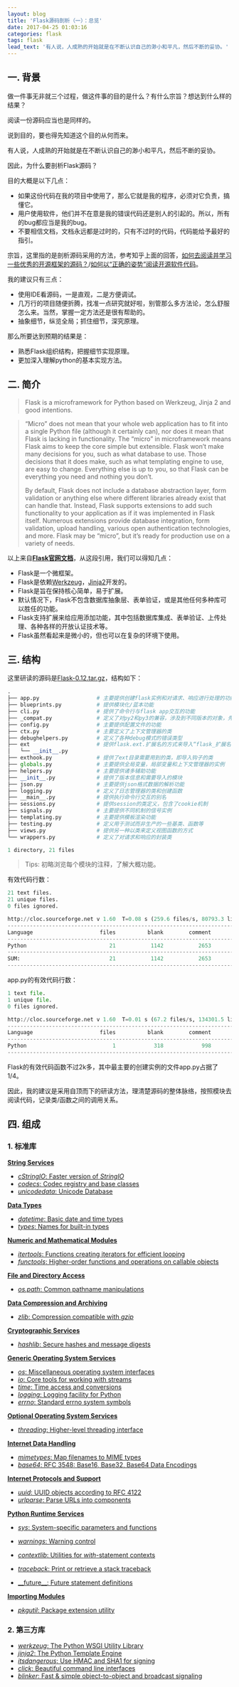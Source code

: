```yaml
---
layout: blog
title: 'Flask源码剖析（一）：总览'
date: 2017-04-25 01:03:16
categories: flask
tags: flask
lead_text: '有人说，人成熟的开始就是在不断认识自己的渺小和平凡，然后不断的妥协。'
---
```



## 一. 背景

做一件事无非就三个过程，做这件事的目的是什么？有什么宗旨？想达到什么样的结果？

阅读一份源码应当也是同样的。

说到目的，要也得先知道这个目的从何而来。

有人说，人成熟的开始就是在不断认识自己的渺小和平凡，然后不断的妥协。


因此，为什么要剖析Flask源码？

目的大概是以下几点：

* 如果这份代码在我的项目中使用了，那么它就是我的程序，必须对它负责，搞懂它。
* 用户使用软件，他们并不在意是我的错误代码还是别人的引起的。所以，所有的bug都应当是我的bug。
* 不要相信文档，文档永远都是过时的，只有不过时的代码，代码能给予最好的指引。


宗旨，这里指的是剖析源码采用的方法，参考知乎上面的回答，[如何去阅读并学习一些优秀的开源框架的源码？](https://www.zhihu.com/question/26766601)/[如何以“正确的姿势”阅读开源软件代码](http://mp.weixin.qq.com/s?__biz=MjM5Mjg4NDMwMA==&mid=2652973508&idx=1&sn=1281837abb0530893f8b42e05ea35a7e#rd)。

我的建议只有三点：

* 使用IDE看源码，一是直观，二是方便调试。
* 几万行的项目随便折腾，找准一点研究就好啦，别管那么多方法论，怎么舒服怎么来。当然，掌握一定方法还是很有帮助的。
* 抽象细节，纵览全局；抓住细节，深究原理。


那么所要达到预期的结果是：

* 熟悉Flask组织结构，把握细节实现原理。
* 更加深入理解python的基本实现方法。

## 二. 简介

> Flask is a microframework for Python based on Werkzeug, Jinja 2 and good intentions.

> “Micro” does not mean that your whole web application has to fit into a single Python file (although it certainly can), nor does it mean that Flask is lacking in functionality. The “micro” in microframework means Flask aims to keep the core simple but extensible. Flask won’t make many decisions for you, such as what database to use. Those decisions that it does make, such as what templating engine to use, are easy to change. Everything else is up to you, so that Flask can be everything you need and nothing you don’t.
>
> By default, Flask does not include a database abstraction layer, form validation or anything else where different libraries already exist that can handle that. Instead, Flask supports extensions to add such functionality to your application as if it was implemented in Flask itself. Numerous extensions provide database integration, form validation, upload handling, various open authentication technologies, and more. Flask may be “micro”, but it’s ready for production use on a variety of needs.

以上来自[**Flask官网文档**](http://flask.pocoo.org/docs/dev/foreword/#what-does-micro-mean)，从这段引用，我们可以得知几点：

* Flask是一个微框架。
* Flask是依赖[Werkzeug](http://werkzeug.pocoo.org/docs/0.11/)，[Jinja2](http://jinja.pocoo.org/docs/2.9/)开发的。
* Flask是旨在保持核心简单，易于扩展。
* 默认情况下，Flask不包含数据库抽象层、表单验证，或是其他任何多种库可以胜任的功能。
* Flask支持扩展来给应用添加功能，其中包括数据库集成、表单验证、上传处理、各种各样的开放认证技术等。
* Flask虽然看起来是微小的，但也可以在复杂的环境下使用。

## 三. 结构 

这里研读的源码是[Flask-0.12.tar.gz](https://pypi.python.org/packages/4b/3a/4c20183df155dd2e39168e35d53a388efb384a512ca6c73001d8292c094a/Flask-0.12.tar.gz#md5=c1d30f51cff4a38f9454b23328a15c5a)，结构如下：

```python
.
├── app.py                  # 主要提供创建flask实例和对请求、响应进行处理的功能
├── blueprints.py           # 提供模块化/蓝本功能
├── cli.py                  # 提供了命令行与flask app交互的功能
├── _compat.py              # 定义了对py2和py3的兼容，涉及到不同版本的对象，先在该文件中进行校验处理
├── config.py               # 主要提供配置文件的功能
├── ctx.py                  # 主要定义了上下文管理器的类
├── debughelpers.py         # 定义了各种debug模式的错误类型
├── ext                     # 提供flask.ext.扩展名的方式来导入“flask_扩展名”和“flaskext.扩展名”的功能
│   └── __init__.py
├── exthook.py              # 提供了ext目录需要用到的类，即导入钩子的类
├── globals.py              # 主要提供全局变量，局部变量和上下文管理器的实例
├── helpers.py              # 主要提供诸多辅助功能
├── __init__.py             # 提供了版本信息和需要导入的模块
├── json.py                 # 主要提供json格式数据的解析功能
├── logging.py              # 定义了日志管理器的类和创建函数
├── __main__.py             # 提供执行命令行交互的别名
├── sessions.py             # 提供session的类定义，包含了cookie机制
├── signals.py              # 主要提供不同机制的信号实例
├── templating.py           # 主要提供模板渲染功能
├── testing.py              # 定义用于测试而非生产的一些基类、函数等
├── views.py                # 提供另一种以类来定义视图函数的方式
└── wrappers.py             # 定义了对请求和响应的封装类

1 directory, 21 files
```

> Tips: 初略浏览每个模块的注释，了解大概功能。

有效代码行数：

```python
21 text files.
21 unique files.                              
0 files ignored.

http://cloc.sourceforge.net v 1.60  T=0.08 s (259.6 files/s, 80793.3 lines/s)
-------------------------------------------------------------------------------
Language                     files          blank        comment           code
-------------------------------------------------------------------------------
Python                          21           1142           2653           2741
-------------------------------------------------------------------------------
SUM:                            21           1142           2653           2741
-------------------------------------------------------------------------------
```

app.py的有效代码行数：

```python
1 text file.
1 unique file.                              
0 files ignored.

http://cloc.sourceforge.net v 1.60  T=0.01 s (67.2 files/s, 134301.5 lines/s)
-------------------------------------------------------------------------------
Language                     files          blank        comment           code
-------------------------------------------------------------------------------
Python                           1            318            998            684
-------------------------------------------------------------------------------
```

Flask的有效代码函数不过2k多，其中最主要的创建实例的文件app.py占据了1/4。

因此，我的建议是采用自顶而下的研读方法，理清楚源码的整体脉络，按照模块去阅读代码，记录类/函数之间的调用关系。

## 四. 组成

### 1. 标准库

[**String Services**](https://docs.python.org/2.7/library/strings.html)

* [*cStringIO*: Faster version of *StringIO*](https://docs.python.org/2.7/library/stringio.html#module-cStringIO)
* [*codecs*: Codec registry and base classes](https://docs.python.org/2.7/library/codecs.html)
* [*unicodedata*: Unicode Database](https://docs.python.org/2.7/library/unicodedata.html)

[**Data Types**](https://docs.python.org/2.7/library/datatypes.html)

* [*datetime*: Basic date and time types](https://docs.python.org/2.7/library/datetime.html)
* [*types*: Names for built-in types](https://docs.python.org/2.7/library/types.html)

[**Numeric and Mathematical Modules**](https://docs.python.org/2.7/library/numeric.html)

* [*itertools*: Functions creating iterators for efficient looping](https://docs.python.org/2.7/library/itertools.html)
* [*functools*: Higher-order functions and operations on callable objects](https://docs.python.org/2.7/library/functools.html)

[**File and Directory Access**](https://docs.python.org/2.7/library/filesys.html)

* [*os.path*: Common pathname manipulations](https://docs.python.org/2.7/library/os.path.html)

[**Data Compression and Archiving**](https://docs.python.org/2.7/library/archiving.html)

* [*zlib*: Compression compatible with *gzip*](https://docs.python.org/2.7/library/zlib.html)

[**Cryptographic Services**](https://docs.python.org/2.7/library/crypto.html)

* [*hashlib*: Secure hashes and message digests](https://docs.python.org/2.7/library/hashlib.html)

[**Generic Operating System Services**](https://docs.python.org/2.7/library/allos.html)

* [*os*: Miscellaneous operating system interfaces](https://docs.python.org/2.7/library/os.html)
* [*io*: Core tools for working with streams](https://docs.python.org/2.7/library/io.html)
* [*time*: Time access and conversions](https://docs.python.org/2.7/library/time.html)
* [*logging*: Logging facility for Python](https://docs.python.org/2.7/library/logging.html)
* [*errno*: Standard errno system symbols](https://docs.python.org/2.7/library/errno.html)

[**Optional Operating System Services**](https://docs.python.org/2.7/library/someos.html)

* [*threading*: Higher-level threading interface](https://docs.python.org/2.7/library/threading.html)

[**Internet Data Handling**](https://docs.python.org/2.7/library/netdata.html)

* [*mimetypes*: Map filenames to MIME types](https://docs.python.org/2.7/library/mimetypes.html)
* [*base64*: RFC 3548: Base16, Base32, Base64 Data Encodings](https://docs.python.org/2.7/library/base64.html)

[**Internet Protocols and Support**](https://docs.python.org/2.7/library/internet.html)

* [*uuid*: UUID objects according to RFC 4122](https://docs.python.org/2.7/library/uuid.html)
* [*urlparse*: Parse URLs into components](https://docs.python.org/2.7/library/urlparse.html)

[**Python Runtime Services**](https://docs.python.org/2.7/library/python.html)

* [*sys*: System-specific parameters and functions](https://docs.python.org/2.7/library/sys.html)
* [*warnings*: Warning control](https://docs.python.org/2.7/library/warnings.html)
* [*contextlib*: Utilities for *with*-statement contexts](https://docs.python.org/2.7/library/contextlib.html)
* [*traceback*: Print or retrieve a stack traceback](https://docs.python.org/2.7/library/traceback.html)


* [\_\_future\_\_: Future statement definitions](https://docs.python.org/2.7/library/__future__.html)

[**Importing Modules**](https://docs.python.org/2.7/library/modules.html)

* [*pkgutil*: Package extension utility](https://docs.python.org/2.7/library/pkgutil.html)

### 2. 第三方库

* [*werkzeug*: The Python WSGI Utility Library ](http://werkzeug.pocoo.org/)
* [*jinja2*: The Python Template Engine](http://jinja.pocoo.org/)
* [*itsdangerous*: Use HMAC and SHA1 for signing ](http://pythonhosted.org/itsdangerous/)
* [*click*: Beautiful command line interfaces](http://click.pocoo.org/5/)
* [*blinker*: Fast & simple object-to-object and broadcast signaling](http://pythonhosted.org/blinker/)

